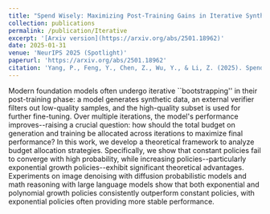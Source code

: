 ```yaml
---
title: "Spend Wisely: Maximizing Post-Training Gains in Iterative Synthetic Data Bootstrapping"
collection: publications
permalink: /publication/Iterative
excerpt: '[Arxiv version](https://arxiv.org/abs/2501.18962)'
date: 2025-01-31
venue: 'NeurIPS 2025 (Spotlight)'
paperurl: 'https://arxiv.org/abs/2501.18962'
citation: 'Yang, P., Feng, Y., Chen, Z., Wu, Y., & Li, Z. (2025). Spend Wisely: Maximizing Post-Training Gains in Iterative Synthetic Data Bootstrapping. arXiv preprint arXiv:2501.18962.'
---
```


Modern foundation models often undergo iterative ``bootstrapping'' in their post-training phase: a model generates synthetic data, an external verifier filters out low-quality samples, and the high-quality subset is used for further fine-tuning. Over multiple iterations, the model's performance improves--raising a crucial question: how should the total budget on generation and training be allocated across iterations to maximize final performance? In this work, we develop a theoretical framework to analyze budget allocation strategies. Specifically, we show that constant policies fail to converge with high probability, while increasing policies--particularly exponential growth policies--exhibit significant theoretical advantages. Experiments on image denoising with diffusion probabilistic models and math reasoning with large language models show that both exponential and polynomial growth policies consistently outperform constant policies, with exponential policies often providing more stable performance.

